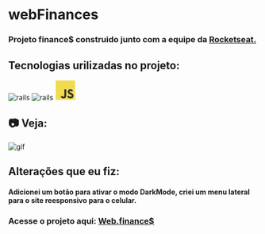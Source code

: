 # webFinances

### Projeto finance$ construido junto com a equipe da <a href="https://rocketseat.com.br">Rocketseat.</a>

## Tecnologias urilizadas no projeto:
<img src="https://i.pinimg.com/originals/c5/73/ff/c573ff5552d6da9a1d28ec4e27cd1445.png" alt="rails" width="40" height="40" style="max-width:100%;"></img>
<img src="https://i.pinimg.com/originals/b8/48/d5/b848d5d9bb221592064de0f356f61676.png" alt="rails" width="40" height="40" style="max-width:100%;"></img>
<img src="https://raw.githubusercontent.com/devicons/devicon/master/icons/javascript/javascript-original.svg" alt="rails" width="40" height="40" style="max-width:100%;"></img>

## :camera: Veja: 
<img alt="gif" src="https://github.com/Hebert324/Web.finances/blob/main/gif/web.finance.gif">

## Alterações que eu fiz:

#### Adicionei um botão para ativar o modo DarkMode, criei um menu lateral para o site reesponsivo para o celular.

### Acesse o projeto aqui: <a href="https://hebert324.github.io/Web.finances/">Web.finance$</a>
